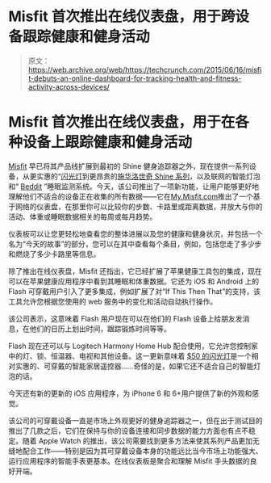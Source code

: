 # Misfit 首次推出在线仪表盘，用于跨设备跟踪健康和健身活动 

> 原文：<https://web.archive.org/web/https://techcrunch.com/2015/06/16/misfit-debuts-an-online-dashboard-for-tracking-health-and-fitness-activity-across-devices/>

# Misfit 首次推出在线仪表盘，用于在各种设备上跟踪健康和健身活动

[Misfit](https://web.archive.org/web/20221005095454/http://www.misfit.com/) 早已将其产品线扩展到最初的 Shine 健身追踪器之外，现在提供一系列设备，从更实惠的“[闪光灯](https://web.archive.org/web/20221005095454/https://beta.techcrunch.com/2014/09/16/misfit-wearables-2/)到更昂贵的[施华洛世奇 Shine 系列](https://web.archive.org/web/20221005095454/https://beta.techcrunch.com/2015/01/05/misfit-debuts-a-new-swarovski-shine-wearables-collection-featuring-crystal-jewelry-solar-charging/)，以及联网的智能灯泡和“ [Beddit](https://web.archive.org/web/20221005095454/https://beta.techcrunch.com/2014/09/16/misfit-wearables-2/) ”睡眠监测系统。今天，该公司推出了一项新功能，让用户能够更好地理解他们不适合的设备正在收集的所有数据——它在[My.Misfit.com](https://web.archive.org/web/20221005095454/http://my.misfit.com/)推出了一个基于网络的仪表盘，在那里你可以比较你的步数、卡路里或距离数据，并放大与你的活动、体重或睡眠数据相关的每周或每月趋势。

仪表板可以让您更轻松地查看您的整体进展以及您的健康和健身状况，并包括一个名为“今天的故事”的部分，您可以在其中查看每个条目，例如，包括您走了多少步和燃烧了多少卡路里等信息。

除了推出在线仪表盘，Misfit 还指出，它已经扩展了苹果健康工具包的集成，现在可以在苹果健康应用程序中看到其睡眠和体重数据。它还为 iOS 和 Android 上的 Flash 可穿戴用户引入了更多集成，例如扩展了对“If This Then That”的支持，该工具允许您根据您使用的 web 服务中的变化和活动自动执行操作。

该公司表示，这意味着 Flash 用户现在可以在他们的 Flash 设备上给朋友发消息，在他们的日历上划出时间，跟踪锻炼时间等等。

Flash 现在还可以与 Logitech Harmony Home Hub 配合使用，它允许您控制家中的灯、锁、恒温器、电视和其他设备。这一更新意味着 [$50 的闪光灯](https://web.archive.org/web/20221005095454/http://misfit.com/products/flash#flash-pre-order)是一个相对实惠的、可穿戴的智能家居遥控器……奇怪的是，如果它还不适合自己的智能灯泡的话。

今天还有新的更新的 iOS 应用程序，为 iPhone 6 和 6+用户提供了新的外观和感觉。

该公司的可穿戴设备一直是市场上外观更好的健身追踪器之一，但在出于测试目的推出了几款之后，它们在保持与你的设备连接和同步数据的能力方面也有点不稳定。随着 Apple Watch 的推出，该公司需要找到更多方法来使其系列产品更加无缝地配合工作——特别是因为其可穿戴设备本身的功能远比当今市场上功能强大、运行应用程序的智能手表更基本。在线仪表板是聚合和理解 Misfit 手头数据的良好开端。